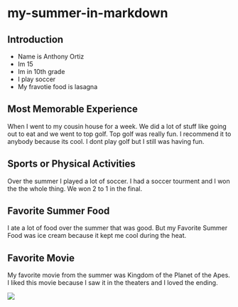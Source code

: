 # my-summer-in-markdown
## Introduction
- Name is Anthony Ortiz
- Im 15
- Im in 10th grade
- I  play soccer
- My fravotie food is lasagna 
## Most Memorable Experience
When I went to my cousin house for a week. We did a lot of stuff like going out to eat and we went to top golf. Top golf was really fun. I recommend it to anybody because its cool. I dont play golf but I still was having fun.
##  Sports or Physical Activities
Over the summer I  played a lot of soccer. I had a soccer tourment and I won the the whole thing. We won 2 to 1 in the final.
##  Favorite Summer Food
I ate a lot of food over the summer that was good. But my Favorite Summer Food was ice cream because it kept me cool during the heat.


## Favorite Movie
My favorite movie from the summer was Kingdom of the Planet of the Apes. I liked this movie because I saw it in the theaters and I loved the ending.

<img src ="https://encrypted-tbn0.gstatic.com/images?q=tbn:ANd9GcQ3eQbhVKg2xHtV87RlqODfqKwkEGNsdUbbUQ&s" >